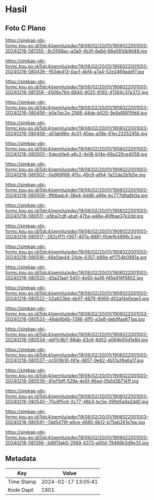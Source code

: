 # Hasil

## Foto C Plano

https://sirekap-obj-formc.kpu.go.id/5dc4/pemilu/pdpr/19/06/02/20/01/1906022001003-20240216-081355--8c5568ac-a3a9-4b3f-8a8d-68a081db9d48.jpg

https://sirekap-obj-formc.kpu.go.id/5dc4/pemilu/pdpr/19/06/02/20/01/1906022001003-20240216-080436--f63de413-0acf-4bf4-a7a4-52e2469addf7.jpg

https://sirekap-obj-formc.kpu.go.id/5dc4/pemilu/pdpr/19/06/02/20/01/1906022001003-20240216-081358--4506e76d-6840-4025-8192-41394c37e372.jpg

https://sirekap-obj-formc.kpu.go.id/5dc4/pemilu/pdpr/19/06/02/20/01/1906022001003-20240216-080456--b0e7ec2e-2566-44de-b520-9e9a16915fd4.jpg

https://sirekap-obj-formc.kpu.go.id/5dc4/pemilu/pdpr/19/06/02/20/01/1906022001003-20240216-080458--a51ab99e-4c01-40ae-a08e-61ec2325245b.jpg

https://sirekap-obj-formc.kpu.go.id/5dc4/pemilu/pdpr/19/06/02/20/01/1906022001003-20240216-080500--5decb1e4-a6c2-4e18-b14e-69a226ce4058.jpg

https://sirekap-obj-formc.kpu.go.id/5dc4/pemilu/pdpr/19/06/02/20/01/1906022001003-20240216-080502--0e969f68-4f5c-49c9-af64-1a22de2b1b5e.jpg

https://sirekap-obj-formc.kpu.go.id/5dc4/pemilu/pdpr/19/06/02/20/01/1906022001003-20240216-080509--ff66adc4-38e4-4dd8-a96e-bc777d9a8b0a.jpg

https://sirekap-obj-formc.kpu.go.id/5dc4/pemilu/pdpr/19/06/02/20/01/1906022001003-20240216-080511--a5ba7cdf-abaf-47ba-a48a-40fbae37e2dd.jpg

https://sirekap-obj-formc.kpu.go.id/5dc4/pemilu/pdpr/19/06/02/20/01/1906022001003-20240216-080517--282cff11-f367-407a-8881-f0defb4896c3.jpg

https://sirekap-obj-formc.kpu.go.id/5dc4/pemilu/pdpr/19/06/02/20/01/1906022001003-20240216-080518--46e0ae44-24de-4357-b88a-ef1754b0881a.jpg

https://sirekap-obj-formc.kpu.go.id/5dc4/pemilu/pdpr/19/06/02/20/01/1906022001003-20240216-080520--d3a21aa1-5451-4e50-ba16-f45e916f5802.jpg

https://sirekap-obj-formc.kpu.go.id/5dc4/pemilu/pdpr/19/06/02/20/01/1906022001003-20240216-080522--02a623bb-eb07-4679-8069-d02af4e0eae5.jpg

https://sirekap-obj-formc.kpu.go.id/5dc4/pemilu/pdpr/19/06/02/20/01/1906022001003-20240216-080533--46ab6b6b-1396-4ff0-a3a8-deb9faa871aa.jpg

https://sirekap-obj-formc.kpu.go.id/5dc4/pemilu/pdpr/19/06/02/20/01/1906022001003-20240216-080534--ebf1c9b7-88ab-43c6-8d52-a064b50d1e8d.jpg

https://sirekap-obj-formc.kpu.go.id/5dc4/pemilu/pdpr/19/06/02/20/01/1906022001003-20240216-080537--cc509b10-f41e-4657-9e82-4b17a39a6a17.jpg

https://sirekap-obj-formc.kpu.go.id/5dc4/pemilu/pdpr/19/06/02/20/01/1906022001003-20240216-080539--81ef1bff-529a-4e5f-86ad-0fa1d387141f.jpg

https://sirekap-obj-formc.kpu.go.id/5dc4/pemilu/pdpr/19/06/02/20/01/1906022001003-20240216-080540--70c6f5c6-2c77-48b3-bc5e-399d5a9a2dd0.jpg

https://sirekap-obj-formc.kpu.go.id/5dc4/pemilu/pdpr/19/06/02/20/01/1906022001003-20240216-080541--7dd5479f-e6ce-4665-8b12-b75eb261e7ee.jpg

https://sirekap-obj-formc.kpu.go.id/5dc4/pemilu/pdpr/19/06/02/20/01/1906022001003-20240216-081356--b9913eb5-2569-4373-a00d-78466b3d9e33.jpg


## Metadata

| Key        | Value               |
| ---------- | ------------------- |
| Time Stamp | 2024-02-17 13:05:41 |
| Kode Dapil | 1901                |



